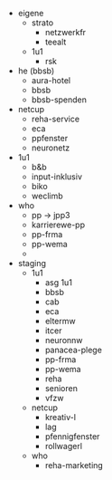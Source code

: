- eigene
  - strato
    - netzwerkfr
    - teealt 
  - 1u1
    - rsk 
- he (bbsb)
  - aura-hotel 
  - bbsb 
  - bbsb-spenden 
- netcup
  - reha-service 
  - eca 
  - ppfenster
  - neuronetz 
- 1u1
  - b&b 
  - input-inklusiv 
  - biko
  - weclimb
- who
  - pp -> jpp3
  - karrierewe-pp
  - pp-frma
  - pp-wema
  - 
- staging
  - 1u1 
    - asg 1u1
    - bbsb
    - cab
    - eca
    - eltermw
    - itcer
    - neuronnw
    - panacea-plege
    - pp-frma
    - pp-wema
    - reha
    - senioren
    - vfzw
  - netcup
    - kreativ-l
    - lag
    - pfennigfenster
    - rollwagerl
  - who
    - reha-marketing
